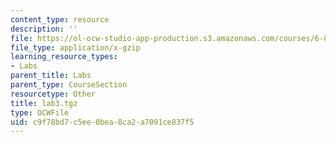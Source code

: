 ```yaml
---
content_type: resource
description: ''
file: https://ol-ocw-studio-app-production.s3.amazonaws.com/courses/6-824-distributed-computer-systems-engineering-spring-2006/c9f78bd7c5ee0bea8ca2a7091ce837f5_lab3.tgz
file_type: application/x-gzip
learning_resource_types:
- Labs
parent_title: Labs
parent_type: CourseSection
resourcetype: Other
title: lab3.tgz
type: OCWFile
uid: c9f78bd7-c5ee-0bea-8ca2-a7091ce837f5
---
```

